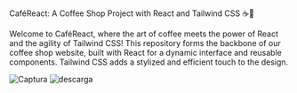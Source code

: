 CaféReact: A Coffee Shop Project with React and Tailwind CSS ☕💟

Welcome to CaféReact, where the art of coffee meets the power of React and the agility of Tailwind CSS! This repository forms the backbone of our coffee shop website, built with React for a dynamic interface and reusable components.
Tailwind CSS adds a stylized and efficient touch to the design.

![Captura](https://github.com/aamotta0/coffe_shop_React/assets/144195828/ab84d7d7-bad0-4371-8436-6ce6756de0c7)
![descarga](https://github.com/aamotta0/Coffee_Shop_React_TailwindCSS/assets/144195828/91f2f3f1-08c0-4635-a8d8-1cbab0fb1a67)

